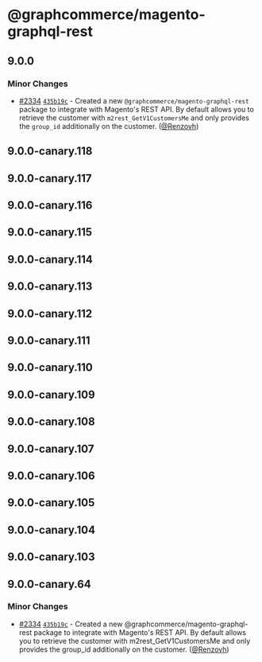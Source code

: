 # @graphcommerce/magento-graphql-rest

## 9.0.0

### Minor Changes

- [#2334](https://github.com/graphcommerce-org/graphcommerce/pull/2334) [`435b19c`](https://github.com/graphcommerce-org/graphcommerce/commit/435b19c951568a8f6b52d0f3fe4d9410ab6c1b86) - Created a new `@graphcommerce/magento-graphql-rest` package to integrate with Magento's REST API. By default allows you to retrieve the customer with `m2rest_GetV1CustomersMe` and only provides the `group_id` additionally on the customer. ([@Renzovh](https://github.com/Renzovh))

## 9.0.0-canary.118

## 9.0.0-canary.117

## 9.0.0-canary.116

## 9.0.0-canary.115

## 9.0.0-canary.114

## 9.0.0-canary.113

## 9.0.0-canary.112

## 9.0.0-canary.111

## 9.0.0-canary.110

## 9.0.0-canary.109

## 9.0.0-canary.108

## 9.0.0-canary.107

## 9.0.0-canary.106

## 9.0.0-canary.105

## 9.0.0-canary.104

## 9.0.0-canary.103

## 9.0.0-canary.64

### Minor Changes

- [#2334](https://github.com/graphcommerce-org/graphcommerce/pull/2334) [`435b19c`](https://github.com/graphcommerce-org/graphcommerce/commit/435b19c951568a8f6b52d0f3fe4d9410ab6c1b86) - Created a new @graphcommerce/magento-graphql-rest package to integrate with Magento's REST API. By default allows you to retrieve the customer with m2rest_GetV1CustomersMe and only provides the group_id additionally on the customer. ([@Renzovh](https://github.com/Renzovh))

